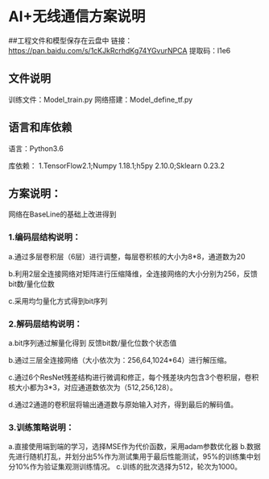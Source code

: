 # AI+无线通信方案说明

##工程文件和模型保存在云盘中
链接：https://pan.baidu.com/s/1cKJkRcrhdKg74YGvurNPCA 
提取码：l1e6 

## 文件说明
训练文件：Model_train.py
网络搭建：Model_define_tf.py

## 语言和库依赖
语言：Python3.6

库依赖：
1.TensorFlow2.1;Numpy 1.18.1;h5py 2.10.0;Sklearn 0.23.2

## 方案说明：
网络在BaseLine的基础上改进得到
### 1.编码层结构说明：
a.通过多层卷积层（6层）进行调整，每层卷积核的大小为8*8，通道数为20

b.利用2层全连接网络对矩阵进行压缩降维，全连接网络的大小分别为256，反馈bit数/量化位数

c.采用均匀量化方式得到bit序列

### 2.解码层结构说明：
a.bit序列通过解量化得到 反馈bit数/量化位数个状态值

b.通过三层全连接网络（大小依次为：256,64,1024*64）进行解压缩。

c.通过6个ResNet残差结构进行微调和修正，每个残差块内包含3个卷积层，卷积核大小都为3*3，对应通道数依次为（512,256,128）。

d.通过2通道的卷积层将输出通道数与原始输入对齐，得到最后的解码值。

### 3.训练策略说明：
a.直接使用端到端的学习，选择MSE作为代价函数，采用adam参数优化器
b.数据先进行随机打乱，并划分出5%作为测试集用于最后性能测试，95%的训练集中划分10%作为验证集观测训练情况。
c.训练的批次选择为512，轮次为1000。


